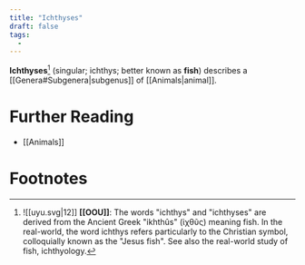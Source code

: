 ```yaml
---
title: "Ichthyses"
draft: false
tags:
  - 
---
```


**Ichthyses**[^orni] (singular; ichthys; better known as **fish**) describes a [[Genera#Subgenera|subgenus]] of [[Animals|animal]].

# Further Reading
- [[Animals]]

# Footnotes
[^orni]:![[uyu.svg|12]] **[[OOU]]**: The words "ichthys" and "ichthyses" are derived from the Ancient Greek "ikhthûs" (ἰχθῦς) meaning fish. In the real-world, the word ichthys refers particularly to the Christian symbol, colloquially known as the "Jesus fish". See also the real-world study of fish, ichthyology.